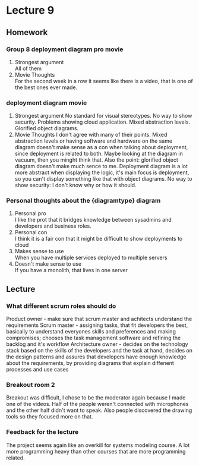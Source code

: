 # Lecture 9
## Homework
### Group 8 deployment diagram pro movie
1. Strongest argument  
All of them
2. Movie Thoughts  
For the second week in a row it seems like there is a video, that is one of the best ones ever made.
### deployment diagram movie
1. Strongest argument
No standard for visual stereotypes. No way to show security. Problems showing cloud application. Mixed abstraction levels. Glorified object diagrams.
2. Movie Thoughts
I don't agree with many of their points. Mixed abstraction levels or having software and hardware on the same diagram doesn't make sense as a con when talking about deployment, since deployment is related to both. Maybe looking at the diagram in vacuum, then you minght think that. Also the point: glorified object diagram doesn't make much sence to me. Deployment diagram is a lot more abstract when displaying the logic, it's main focus is deployment, so you can't display something like that with object diagrams. No way to show security: I don't know why or how it should. 
### Personal thoughts about the {diagramtype} diagram
1. Personal pro  
I like the prot that it bridges knowledge between sysadmins and developers and business roles.
2. Personal con  
I think it is a fair con that it might be difficult to show deployments to cloud
3. Makes sense to use  
When you have multiple services deployed to multiple servers
4. Doesn't make sense to use  
If you have a monolith, that lives in one server
## Lecture
### What different scrum roles should do
Product owner - make sure that scrum master and achitects understand the requirements
Scrum master - assigning tasks, that fit developers the best, basically to understand everyones skills and preferences and making compromises; chooses the task management software and refining the backlog and it's workflow
Architecture owner - decides on the technology stack based on the skills of the developers and the task at hand, decides on the design patterns and assures that developers have enough knowledge about the requirements, by providing diagrams that explain diffenent processes and use cases
### Breakout room 2
Breakout was difficult, I chose to be the moderator again because I made one of the videos. Half of the people weren't connected with microphones and the other half didn't want to speak. Also people discovered the drawing tools so they focused more on that.
### Feedback for the lecture
The project seems again like an overkill for systems modeling course. A lot more programming heavy than other courses that are more programming related.
